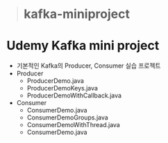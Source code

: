 > # kafka-miniproject
# Udemy Kafka mini project

* 기본적인 Kafka의 Producer, Consumer 실습 프로젝트
* Producer
  - ProducerDemo.java
  - ProducerDemoKeys.java
  - ProducerDemoWithCallback.java
* Consumer
  - ConsumerDemo.java
  - ConsumerDemoGroups.java
  - ConsumerDemoWithThread.java
  - ConsumerDemo.java
